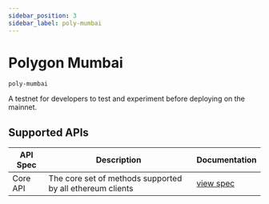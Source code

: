 ```yaml
---
sidebar_position: 3
sidebar_label: poly-mumbai
---
```


# Polygon Mumbai

`poly-mumbai`

A testnet for developers to test and experiment before deploying on the mainnet.

## Supported APIs

| API Spec | Description                                               | Documentation                  |
| -------- | --------------------------------------------------------- | ------------------------------ |
| Core API | The core set of methods supported by all ethereum clients | [view spec](../specs/core-api) |
